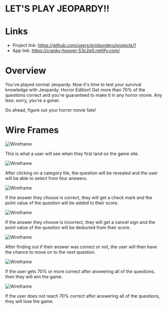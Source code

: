 # LET'S PLAY JEOPARDY!!

# Links
- Project link: https://github.com/users/erinborders/projects/1
- App link: https://cranky-hoover-53c2e0.netlify.com/

# Overview
You've played normal Jeopardy. Now it's time to test your survival knowledge with Jeopardy: Horror Edition! Get more than 70% of the questions correct and you're guaranteed to make it in any horror movie. Any less: sorry, you're a goner.

Go ahead, figure out your horror movie fate!

# Wire Frames
![Wireframe](https://github.com/erinborders/jeopardy/blob/master/images/jeopardy%20start%20screen.png)

This is what a user will see when they first land on the game site.

![Wireframe](https://github.com/erinborders/jeopardy/blob/master/images/jeopardy%20reveal%20question.png)

After clicking on a category tile, the question will be revealed and the user will be able to select from four answers.

![Wireframe](https://github.com/erinborders/jeopardy/blob/master/images/jeopardy%20correct%20answer.png)

If the answer they choose is correct, they will get a check mark and the point value of the question will be added to their score.

![Wireframe](https://github.com/erinborders/jeopardy/blob/master/images/jeopardy%20wrong%20answer.png)

If the answer they choose is incorrect, they will get a cancel sign and the point value of the question will be deducted from their score.

![Wireframe](https://github.com/erinborders/jeopardy/blob/master/images/jeopardy%20next%20question.png)

After finding out if their answer was correct or not, the user will then have the chance to move on to the next question.

![Wireframe](https://github.com/erinborders/jeopardy/blob/master/images/jeopardy%20winner.png)

If the user gets 70% or more correct after answering all of the questions, then they will win the game.

![Wireframe](https://github.com/erinborders/jeopardy/blob/master/images/jeopardy%20loser.png)

If the user does not reach 70% correct after answering all of the questions, they will lose the game.

